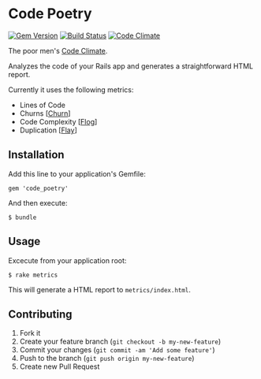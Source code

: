 # Code Poetry

[![Gem Version][rgb]][rgl] [![Build Status][trb]][trl] [![Code Climate][ccb]][ccl]

The poor men's [Code Climate][cc].

Analyzes the code of your Rails app and generates a straightforward HTML report.

Currently it uses the following metrics:

* Lines of Code
* Churns [[Churn][ch]]
* Code Complexity [[Flog][flog]]
* Duplication [[Flay][flay]]

## Installation

Add this line to your application's Gemfile:

    gem 'code_poetry'

And then execute:

    $ bundle

## Usage

Excecute from your application root:

    $ rake metrics

This will generate a HTML report to ```metrics/index.html```.

## Contributing

1. Fork it
2. Create your feature branch (`git checkout -b my-new-feature`)
3. Commit your changes (`git commit -am 'Add some feature'`)
4. Push to the branch (`git push origin my-new-feature`)
5. Create new Pull Request

[rgb]: https://badge.fury.io/rb/code_poetry.png
[rgl]: http://badge.fury.io/rb/code_poetry
[trb]: https://travis-ci.org/coding-chimp/code_poetry.png?branch=master
[trl]: https://travis-ci.org/coding-chimp/code_poetry
[ccb]: https://codeclimate.com/github/coding-chimp/code_poetry.png
[ccl]: https://codeclimate.com/github/coding-chimp/code_poetry

[cc]: https://codeclimate.com
[ch]: https://github.com/danmayer/churn
[flog]: https://github.com/seattlerb/flog
[flay]: https://github.com/seattlerb/flay
